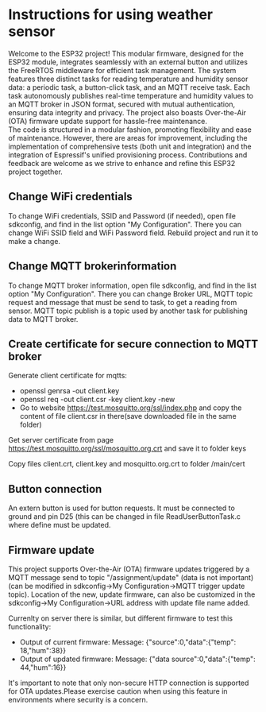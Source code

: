 # Instructions for using weather sensor
Welcome to the ESP32 project! This modular firmware, designed for the ESP32 module, integrates seamlessly with an external button and utilizes the FreeRTOS middleware for efficient 
task management. The system features three distinct tasks for reading temperature and humidity sensor data: a periodic task, a button-click task, and an MQTT receive task. Each task
autonomously publishes real-time temperature and humidity values to an MQTT broker in JSON format, secured with mutual authentication, ensuring data integrity and privacy. The project 
also boasts Over-the-Air (OTA) firmware update support for hassle-free maintenance.<br />
The code is structured in a modular fashion, promoting flexibility and ease of maintenance. However, there are areas for improvement, including the implementation of comprehensive 
tests (both unit and integration) and the integration of Espressif's unified provisioning process. Contributions and feedback are welcome as we strive to enhance and refine this 
ESP32 project together.<br />

## Change WiFi credentials
To change WiFi credentials, SSID and Password (if needed), open file sdkconfig, and find in the list option "My Configuration".
There you can change WiFi SSID field and WiFi Password field. Rebuild project and run it to make a change.<br>

## Change MQTT brokerinformation
To change MQTT broker information, open file sdkconfig, and find in the list option "My Configuration". 
There you can change Broker URL, MQTT topic request and message that must be send to task, to get a reading from sensor.
MQTT topic publish is a topic used by another task for publishing data to MQTT broker.

## Create certificate for secure connection to MQTT broker
Generate client certificate for mqtts:
- openssl genrsa -out client.key
- openssl req -out client.csr -key client.key -new<br >
- Go to website https://test.mosquitto.org/ssl/index.php and copy the content of file client.csr in there(save downloaded file in the same folder)<br />

Get server certificate from page https://test.mosquitto.org/ssl/mosquitto.org.crt and save it to folder keys<br />

Copy files client.crt, client.key and mosquitto.org.crt to folder /main/cert<br />

## Button connection
An extern button is used for button requests. It must be connected to ground and pin D25 (this can be changed in file ReadUserButtonTask.c where define must be updated. <br />

## Firmware update
This project supports Over-the-Air (OTA) firmware updates triggered by a MQTT message send to topic "/assignment/update" (data is not important) 
(can be modified in sdkconfig->My Configuration->MQTT trigger update topic). Location of the new, update firmware,
can also be customized in the sdkconfig->My Configuration->URL address with update file name added.<br >

Currenlty on server there is similar, but different firmware to test this functionality:
- Output of current firmware: Message: {"source":0,"data":{"temp": 18,"hum":38}}<br />
- Output of updated firmware: Message: {"data source":0,"data":{"temp": 44,"hum":16}}

It's important to note that only non-secure HTTP connection is supported for OTA updates.Please exercise caution when using this feature in environments where security is a concern. 